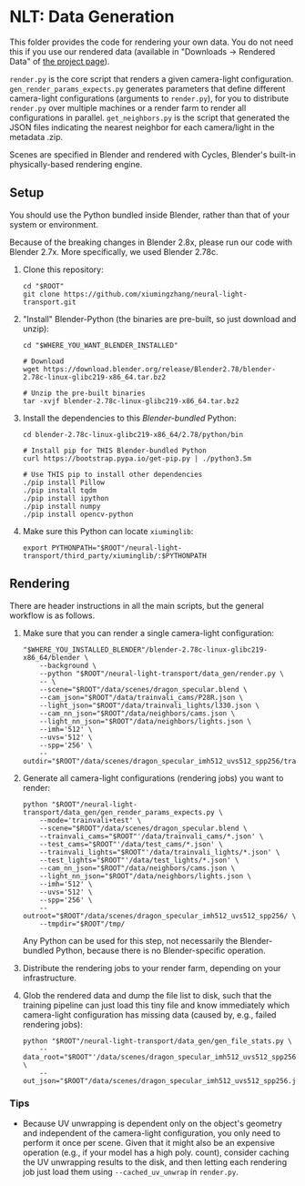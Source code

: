 # NLT: Data Generation

This folder provides the code for rendering your own data. You do not need this
if you use our rendered data (available in "Downloads -> Rendered Data" of
[the project page](http://nlt.csail.mit.edu)).

`render.py` is the core script that renders a given camera-light configuration.
`gen_render_params_expects.py` generates parameters that define different
camera-light configurations (arguments to `render.py`), for you to distribute
`render.py` over multiple machines or a render farm to render all
configurations in parallel. `get_neighbors.py` is the script that generated the
JSON files indicating the nearest neighbor for each camera/light in the metadata
.zip.

Scenes are specified in Blender and rendered with Cycles, Blender's built-in
physically-based rendering engine.


## Setup

You should use the Python bundled inside Blender, rather than that of your
system or environment.

Because of the breaking changes in Blender 2.8x, please run our code with
Blender 2.7x. More specifically, we used Blender 2.78c.

1. Clone this repository:
    ```
    cd "$ROOT"
    git clone https://github.com/xiumingzhang/neural-light-transport.git
    ```

1. "Install" Blender-Python (the binaries are pre-built, so just download
   and unzip):
    ```
    cd "$WHERE_YOU_WANT_BLENDER_INSTALLED"

    # Download
    wget https://download.blender.org/release/Blender2.78/blender-2.78c-linux-glibc219-x86_64.tar.bz2

    # Unzip the pre-built binaries
    tar -xvjf blender-2.78c-linux-glibc219-x86_64.tar.bz2
    ```

1. Install the dependencies to this *Blender-bundled* Python:
    ```
    cd blender-2.78c-linux-glibc219-x86_64/2.78/python/bin

    # Install pip for THIS Blender-bundled Python
    curl https://bootstrap.pypa.io/get-pip.py | ./python3.5m

    # Use THIS pip to install other dependencies
    ./pip install Pillow
    ./pip install tqdm
    ./pip install ipython
    ./pip install numpy
    ./pip install opencv-python
    ```

1. Make sure this Python can locate `xiuminglib`:
    ```
    export PYTHONPATH="$ROOT"/neural-light-transport/third_party/xiuminglib/:$PYTHONPATH
    ```


## Rendering

There are header instructions in all the main scripts, but the general workflow
is as follows.

1. Make sure that you can render a single camera-light configuration:
    ```
    "$WHERE_YOU_INSTALLED_BLENDER"/blender-2.78c-linux-glibc219-x86_64/blender \
        --background \
        --python "$ROOT"/neural-light-transport/data_gen/render.py \
        -- \
        --scene="$ROOT"/data/scenes/dragon_specular.blend \
        --cam_json="$ROOT"/data/trainvali_cams/P28R.json \
        --light_json="$ROOT"/data/trainvali_lights/l330.json \
        --cam_nn_json="$ROOT"/data/neighbors/cams.json \
        --light_nn_json="$ROOT"/data/neighbors/lights.json \
        --imh='512' \
        --uvs='512' \
        --spp='256' \
        --outdir="$ROOT"/data/scenes/dragon_specular_imh512_uvs512_spp256/trainvali_000020852_P28R_l330
    ```

1. Generate all camera-light configurations (rendering jobs) you want to render:
    ```
    python "$ROOT"/neural-light-transport/data_gen/gen_render_params_expects.py \
        --mode='trainvali+test' \
        --scene="$ROOT"/data/scenes/dragon_specular.blend \
        --trainvali_cams="$ROOT"'/data/trainvali_cams/*.json' \
        --test_cams="$ROOT"'/data/test_cams/*.json' \
        --trainvali_lights="$ROOT"'/data/trainvali_lights/*.json' \
        --test_lights="$ROOT"'/data/test_lights/*.json' \
        --cam_nn_json="$ROOT"/data/neighbors/cams.json \
        --light_nn_json="$ROOT"/data/neighbors/lights.json \
        --imh='512' \
        --uvs='512' \
        --spp='256' \
        --outroot="$ROOT"/data/scenes/dragon_specular_imh512_uvs512_spp256/ \
        --tmpdir="$ROOT"/tmp/
    ```
   Any Python can be used for this step, not necessarily the Blender-bundled
   Python, because there is no Blender-specific operation.

1. Distribute the rendering jobs to your render farm, depending on your
   infrastructure.

1. Glob the rendered data and dump the file list to disk, such that the
   training pipeline can just load this tiny file and know immediately which
   camera-light configuration has missing data (caused by, e.g., failed
   rendering jobs):
    ```
    python "$ROOT"/neural-light-transport/data_gen/gen_file_stats.py \
        --data_root="$ROOT"'/data/scenes/dragon_specular_imh512_uvs512_spp256/' \
        --out_json="$ROOT"/data/scenes/dragon_specular_imh512_uvs512_spp256.json
    ```

### Tips

* Because UV unwrapping is dependent only on the object's geometry and
  independent of the camera-light configuration, you only need to perform it
  once per scene. Given that it might also be an expensive operation (e.g., if
  your model has a high poly. count), consider caching the UV unwrapping results
  to the disk, and then letting each rendering job just load them using
  `--cached_uv_unwrap` in `render.py`.
